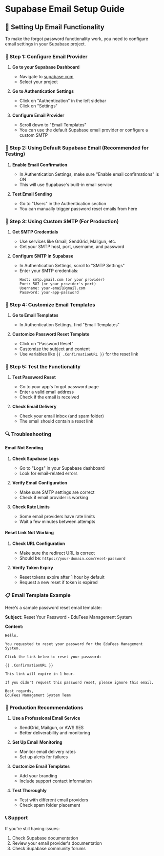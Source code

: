 # Supabase Email Setup Guide

## 🔧 Setting Up Email Functionality

To make the forgot password functionality work, you need to configure email settings in your Supabase project.

### 📧 Step 1: Configure Email Provider

1. **Go to your Supabase Dashboard**
   - Navigate to [supabase.com](https://supabase.com)
   - Select your project

2. **Go to Authentication Settings**
   - Click on "Authentication" in the left sidebar
   - Click on "Settings"

3. **Configure Email Provider**
   - Scroll down to "Email Templates"
   - You can use the default Supabase email provider or configure a custom SMTP

### 📧 Step 2: Using Default Supabase Email (Recommended for Testing)

1. **Enable Email Confirmation**
   - In Authentication Settings, make sure "Enable email confirmations" is ON
   - This will use Supabase's built-in email service

2. **Test Email Sending**
   - Go to "Users" in the Authentication section
   - You can manually trigger password reset emails from here

### 📧 Step 3: Using Custom SMTP (For Production)

1. **Get SMTP Credentials**
   - Use services like Gmail, SendGrid, Mailgun, etc.
   - Get your SMTP host, port, username, and password

2. **Configure SMTP in Supabase**
   - In Authentication Settings, scroll to "SMTP Settings"
   - Enter your SMTP credentials:
     ```
     Host: smtp.gmail.com (or your provider)
     Port: 587 (or your provider's port)
     Username: your-email@gmail.com
     Password: your-app-password
     ```

### 📧 Step 4: Customize Email Templates

1. **Go to Email Templates**
   - In Authentication Settings, find "Email Templates"

2. **Customize Password Reset Template**
   - Click on "Password Reset"
   - Customize the subject and content
   - Use variables like `{{ .ConfirmationURL }}` for the reset link

### 📧 Step 5: Test the Functionality

1. **Test Password Reset**
   - Go to your app's forgot password page
   - Enter a valid email address
   - Check if the email is received

2. **Check Email Delivery**
   - Check your email inbox (and spam folder)
   - The email should contain a reset link

### 🔍 Troubleshooting

#### Email Not Sending
1. **Check Supabase Logs**
   - Go to "Logs" in your Supabase dashboard
   - Look for email-related errors

2. **Verify Email Configuration**
   - Make sure SMTP settings are correct
   - Check if email provider is working

3. **Check Rate Limits**
   - Some email providers have rate limits
   - Wait a few minutes between attempts

#### Reset Link Not Working
1. **Check URL Configuration**
   - Make sure the redirect URL is correct
   - Should be: `https://your-domain.com/reset-password`

2. **Verify Token Expiry**
   - Reset tokens expire after 1 hour by default
   - Request a new reset if token is expired

### 📋 Email Template Example

Here's a sample password reset email template:

**Subject:** Reset Your Password - EduFees Management System

**Content:**
```
Hello,

You requested to reset your password for the EduFees Management System.

Click the link below to reset your password:

{{ .ConfirmationURL }}

This link will expire in 1 hour.

If you didn't request this password reset, please ignore this email.

Best regards,
EduFees Management System Team
```

### 🚀 Production Recommendations

1. **Use a Professional Email Service**
   - SendGrid, Mailgun, or AWS SES
   - Better deliverability and monitoring

2. **Set Up Email Monitoring**
   - Monitor email delivery rates
   - Set up alerts for failures

3. **Customize Email Templates**
   - Add your branding
   - Include support contact information

4. **Test Thoroughly**
   - Test with different email providers
   - Check spam folder placement

### 📞 Support

If you're still having issues:
1. Check Supabase documentation
2. Review your email provider's documentation
3. Check Supabase community forums 